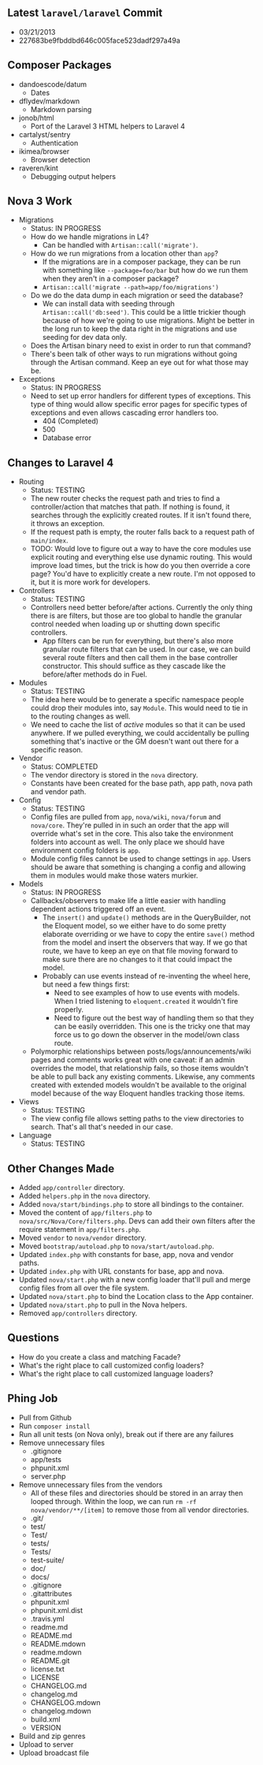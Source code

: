 ## Latest `laravel/laravel` Commit

* 03/21/2013
* 227683be9fbddbd646c005face523dadf297a49a

## Composer Packages

* dandoescode/datum
	* Dates
* dflydev/markdown
	* Markdown parsing
* jonob/html
	* Port of the Laravel 3 HTML helpers to Laravel 4
* cartalyst/sentry
	* Authentication
* ikimea/browser
	* Browser detection
* raveren/kint
	* Debugging output helpers

## Nova 3 Work

* Migrations
	* Status: IN PROGRESS
	* How do we handle migrations in L4?
		* Can be handled with `Artisan::call('migrate')`.
	* How do we run migrations from a location other than `app`?
		* If the migrations are in a composer package, they can be run with something like `--package=foo/bar` but how do we run them when they aren't in a composer package?
		* `Artisan::call('migrate --path=app/foo/migrations')`
	* Do we do the data dump in each migration or seed the database?
		* We can install data with seeding through `Artisan::call('db:seed')`. This could be a little trickier though because of how we're going to use migrations. Might be better in the long run to keep the data right in the migrations and use seeding for dev data only.
	* Does the Artisan binary need to exist in order to run that command?
	* There's been talk of other ways to run migrations without going through the Artisan command. Keep an eye out for what those may be.
* Exceptions
	* Status: IN PROGRESS
	* Need to set up error handlers for different types of exceptions. This type of thing would allow specific error pages for specific types of exceptions and even allows cascading error handlers too.
		* 404 (Completed)
		* 500
		* Database error

## Changes to Laravel 4

* Routing
	* Status: TESTING
	* The new router checks the request path and tries to find a controller/action that matches that path. If nothing is found, it searches through the explicitly created routes. If it isn't found there, it throws an exception.
	* If the request path is empty, the router falls back to a request path of `main/index`.
	* TODO: Would love to figure out a way to have the core modules use explicit routing and everything else use dynamic routing. This would improve load times, but the trick is how do you then override a core page? You'd have to explicitly create a new route. I'm not opposed to it, but it is more work for developers.
* Controllers
	* Status: TESTING
	* Controllers need better before/after actions. Currently the only thing there is are filters, but those are too global to handle the granular control needed when loading up or shutting down specific controllers.
		* App filters can be run for everything, but there's also more granular route filters that can be used. In our case, we can build several route filters and then call them in the base controller constructor. This should suffice as they cascade like the before/after methods do in Fuel.
* Modules
	* Status: TESTING
	* The idea here would be to generate a specific namespace people could drop their modules into, say `Module`. This would need to tie in to the routing changes as well.
	* We need to cache the list of _active_ modules so that it can be used anywhere. If we pulled everything, we could accidentally be pulling something that's inactive or the GM doesn't want out there for a specific reason.
* Vendor
	* Status: COMPLETED
	* The vendor directory is stored in the `nova` directory.
	* Constants have been created for the base path, app path, nova path and vendor path.
* Config
	* Status: TESTING
	* Config files are pulled from `app`, `nova/wiki`, `nova/forum` and `nova/core`. They're pulled in in such an order that the app will override what's set in the core. This also take the environment folders into account as well. The only place we should have environment config folders is `app`.
	* Module config files cannot be used to change settings in `app`. Users should be aware that something is changing a config and allowing them in modules would make those waters murkier.
* Models
	* Status: IN PROGRESS
	* Callbacks/observers to make life a little easier with handling dependent actions triggered off an event.
		* The `insert()` and `update()` methods are in the QueryBuilder, not the Eloquent model, so we either have to do some pretty elaborate overriding or we have to copy the entire `save()` method from the model and insert the observers that way. If we go that route, we have to keep an eye on that file moving forward to make sure there are no changes to it that could impact the model.
		* Probably can use events instead of re-inventing the wheel here, but need a few things first:
			* Need to see examples of how to use events with models. When I tried listening to `eloquent.created` it wouldn't fire properly.
			* Need to figure out the best way of handling them so that they can be easily overridden. This one is the tricky one that may force us to go down the observer in the model/own class route.
	* Polymorphic relationships between posts/logs/announcements/wiki pages and comments works great with one caveat: if an admin overrides the model, that relationship fails, so those items wouldn't be able to pull back any existing comments. Likewise, any comments created with extended models wouldn't be available to the original model because of the way Eloquent handles tracking those items.
* Views
	* Status: TESTING
	* The view config file allows setting paths to the view directories to search. That's all that's needed in our case.
* Language
	* Status: TESTING

## Other Changes Made

* Added `app/controller` directory.
* Added `helpers.php` in the `nova` directory.
* Added `nova/start/bindings.php` to store all bindings to the container.
* Moved the content of `app/filters.php` to `nova/src/Nova/Core/filters.php`. Devs can add their own filters after the require statement in `app/filters.php`.
* Moved `vendor` to `nova/vendor` directory.
* Moved `bootstrap/autoload.php` to `nova/start/autoload.php`.
* Updated `index.php` with constants for base, app, nova and vendor paths.
* Updated `index.php` with URL constants for base, app and nova.
* Updated `nova/start.php` with a new config loader that'll pull and merge config files from all over the file system.
* Updated `nova/start.php` to bind the Location class to the App container.
* Updated `nova/start.php` to pull in the Nova helpers.
* Removed `app/controllers` directory.

## Questions

* How do you create a class and matching Facade?
* What's the right place to call customized config loaders?
* What's the right place to call customized language loaders?

## Phing Job

* Pull from Github
* Run `composer install`
* Run all unit tests (on Nova only), break out if there are any failures
* Remove unnecessary files
	* .gitignore
	* app/tests
	* phpunit.xml
	* server.php
* Remove unnecessary files from the vendors
	* All of these files and directories should be stored in an array then looped through. Within the loop, we can run `rm -rf nova/vendor/**/[item]` to remove those from all vendor directories.
	* .git/
	* test/
	* Test/
	* tests/
	* Tests/
	* test-suite/
	* doc/
	* docs/
	* .gitignore
	* .gitattributes
	* phpunit.xml
	* phpunit.xml.dist
	* .travis.yml
	* readme.md
	* README.md
	* README.mdown
	* readme.mdown
	* README.git
	* license.txt
	* LICENSE
	* CHANGELOG.md
	* changelog.md
	* CHANGELOG.mdown
	* changelog.mdown
	* build.xml
	* VERSION
* Build and zip genres
* Upload to server
* Upload broadcast file